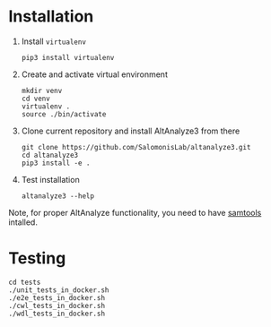 # Installation

1. Install `virtualenv`
   ```
   pip3 install virtualenv
   ```
2. Create and activate virtual environment
   ```
   mkdir venv
   cd venv
   virtualenv .
   source ./bin/activate
   ```
3. Clone current repository and install AltAnalyze3 from there
   ```
   git clone https://github.com/SalomonisLab/altanalyze3.git
   cd altanalyze3
   pip3 install -e .
   ```
4. Test installation
   ```
   altanalyze3 --help
   ```

Note, for proper AltAnalyze functionality, you need to have [samtools](https://formulae.brew.sh/formula/samtools) intalled.

# Testing

```
cd tests
./unit_tests_in_docker.sh
./e2e_tests_in_docker.sh
./cwl_tests_in_docker.sh
./wdl_tests_in_docker.sh
```


